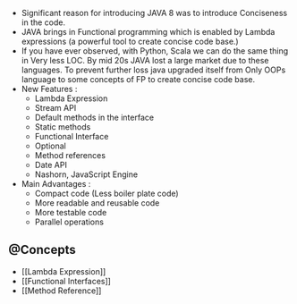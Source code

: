 - Significant reason for introducing JAVA 8 was to introduce Conciseness in the code.
- JAVA brings in Functional programming which is enabled by Lambda expressions (a powerful tool to create concise code base.)
- If you have ever observed, with Python, Scala we can do the same thing in Very less LOC. By mid 20s JAVA lost a large market due to these languages. To prevent further loss java upgraded itself from Only OOPs language to some concepts of FP to create concise code base.
- New Features : 
    - Lambda Expression
    - Stream API
    - Default methods in the interface
    - Static methods
    - Functional Interface
    - Optional
    - Method references
    - Date API
    - Nashorn, JavaScript Engine
- Main Advantages : 
    - Compact code (Less boiler plate code)
    - More readable and reusable code
    - More testable code
    - Parallel operations

## @Concepts
- [[Lambda Expression]]
- [[Functional Interfaces]]
- [[Method Reference]]